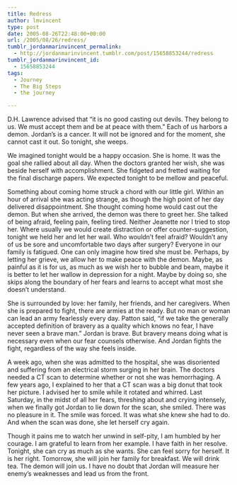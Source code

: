 ```yaml
---
title: Redress
author: lmvincent
type: post
date: 2005-08-26T22:48:00+00:00
url: /2005/08/26/redress/
tumblr_jordanmarinvincent_permalink:
  - http://jordanmarinvincent.tumblr.com/post/15658853244/redress
tumblr_jordanmarinvincent_id:
  - 15658853244
tags:
  - Journey
  - The Big Steps
  - the journey

---
```

D.H. Lawrence advised that &ldquo;it is no good casting out devils. They belong to us. We must accept them and be at peace with them.&rdquo; Each of us harbors a demon. Jordan&rsquo;s is a cancer. It will not be ignored and for the moment, she cannot cast it out. So tonight, she weeps.<a name="more"></a>

We imagined tonight would be a happy occasion. She is home. It was the goal she rallied about all day. When the doctors granted her wish, she was beside herself with accomplishment. She fidgeted and fretted waiting for the final discharge papers. We expected tonight to be mellow and peaceful.

Something about coming home struck a chord with our little girl. Within an hour of arrival she was acting strange, as though the high point of her day delivered disappointment. She thought coming home would cast out the demon. But when she arrived, the demon was there to greet her. She talked of being afraid, feeling pain, feeling tired. Neither Jeanette nor I tried to stop her. Where usually we would create distraction or offer counter-suggestion, tonight we held her and let her wail. Who wouldn&rsquo;t feel afraid? Wouldn&rsquo;t any of us be sore and uncomfortable two days after surgery? Everyone in our family is fatigued. One can only imagine how tired she must be. Perhaps, by letting her grieve, we allow her to make peace with the demon. Maybe, as painful as it is for us, as much as we wish her to bubble and beam, maybe it is better to let her wallow in depression for a night. Maybe by doing so, she skips along the boundary of her fears and learns to accept what most she doesn&rsquo;t understand.

She is surrounded by love: her family, her friends, and her caregivers. When she is prepared to fight, there are armies at the ready. But no man or woman can lead an army fearlessly every day. Patton said, &ldquo;if we take the generally accepted definition of bravery as a quality which knows no fear, I have never seen a brave man.&rdquo; Jordan is brave. But bravery means doing what is necessary even when our fear counsels otherwise. And Jordan fights the fight, regardless of the way she feels inside.

A week ago, when she was admitted to the hospital, she was disoriented and suffering from an electrical storm surging in her brain. The doctors needed a CT scan to determine whether or not she was hemorrhaging. A few years ago, I explained to her that a CT scan was a big donut that took her picture. I advised her to smile while it rotated and whirred. Last Saturday, in the midst of all her fears, threshing about and crying intensely, when we finally got Jordan to lie down for the scan, she smiled. There was no pleasure in it. The smile was forced. It was what she knew she had to do. And when the scan was done, she let herself cry again.

Though it pains me to watch her unwind in self-pity, I am humbled by her courage. I am grateful to learn from her example. I have faith in her resolve. Tonight, she can cry as much as she wants. She can feel sorry for herself. It is her right. Tomorrow, she will join her family for breakfast. We will drink tea. The demon will join us. I have no doubt that Jordan will measure her enemy&rsquo;s weaknesses and lead us from the front.

<div class="blogger-post-footer">
  <img loading="lazy" width="1" height="1" src="https://blogger.googleusercontent.com/tracker/9039099668816362935-9138957539432651718?l=jordansjourney2.blogspot.com" alt="" />
</div>